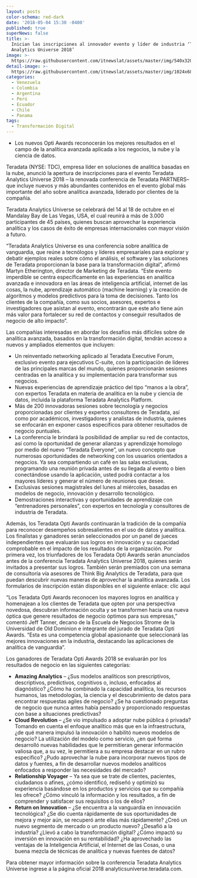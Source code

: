 ```yaml
---
layout: posts
color-schema: red-dark
date: '2018-05-04 15:30 -0400'
published: true
superNews: false
title: >-
  Inician las inscripciones al innovador evento y líder de industria ‘Teradata
  Analytics Universe 2018’
image: >-
  https://raw.githubusercontent.com/itnewslat/assets/master/img/540x320/teradata-p.jpg
detail-image: >-
  https://raw.githubusercontent.com/itnewslat/assets/master/img/1024x680/teradata-g.jpg
categories:
  - Venezuela
  - Colombia
  - Argentina
  - Perú
  - Ecuador
  - Chile
  - Panama
tags:
  - Transformación Digital
---
```

- Los nuevos Opti Awards reconocerán los mejores resultados en el campo de la analítica avanzada aplicada a los  negocios, la nube y la ciencia de datos.

Teradata (NYSE: TDC), empresa líder en soluciones de analítica basadas en la nube, anunció la apertura de inscripciones para el evento  Teradata Analytics Universe 2018 – la renovada conferencia de Teradata PARTNERS– que incluye nuevos y más abundantes contenidos en el evento global más importante del año sobre analítica avanzada, liderado por clientes de la compañía. 

Teradata Analytics Universe se celebrará del 14 al 18 de octubre en el Mandalay Bay de Las Vegas, USA, el cual  reunirá a más de 3.000 participantes de 45 países, quienes buscan aprovechar la experiencia analítica y los casos de éxito de empresas internacionales con mayor visión a futuro. 

“Teradata Analytics Universe es una conferencia sobre analítica de vanguardia, que reúne a tecnólogos y líderes empresariales para explorar y debatir ejemplos reales sobre cómo el análisis, el software y las soluciones de Teradata proporcionan la base para la transformación digital”, afirmó Martyn Etherington, director de Marketing de Teradata. “Este evento imperdible se centra específicamente en las experiencias en analítica avanzada e innovadora en las áreas de inteligencia artificial, internet de las cosas, la nube, aprendizaje automático (machine learning) y  la creación de algoritmos y modelos predictivos para la toma de decisiones. Tanto los  clientes de la compañía, como sus socios, asesores, expertos e investigadores que asistan al evento,  encontrarán que este año tiene aún más valor para  fortalecer su red de contactos  y conseguir resultados de negocio de alto impacto”.

Las compañías interesadas en abordar los desafíos más difíciles sobre de analítica avanzada, basados en la transformación digital, tendrán acceso a nuevos y ampliados  elementos que incluyen:

- Un reinventado networking aplicado al Teradata Executive Forum, exclusivo evento para ejecutivos C-suite, con  la participación de líderes de las principales marcas del mundo, quienes proporcionarán sesiones centradas en la analítica y su implementación para transformar sus negocios.
- Nuevas experiencias de aprendizaje práctico del tipo “manos a la obra”,  con expertos Teradata en materia de analítica en la nube y ciencia de datos, incluida la plataforma Teradata Analytics Platform.
- Más de 200  innovadoras sesiones sobre tecnología y negocios proporcionadas por  clientes y expertos consultores de Teradata, así como por académicos,  investigadores y analistas de  industria, quienes se enfocarán en exponer casos específicos para obtener resultados de negocio puntuales. 
- La conferencia le brindará la posibilidad de ampliar su red de contactos, así como la oportunidad de generar alianzas  y aprendizaje homologo por medio del nuevo “Teradata Everyone”, un  nuevo concepto que numerosas oportunidades de networking con los usuarios orientados a negocios. Ya sea compartiendo un café  en las salas exclusivas,  programando una reunión privada antes de su llegada al evento o bien  conectándose usando la aplicación, usted podrá contactar a los mayores líderes  y generar el número de reuniones que desee. 
- Exclusivas sesiones magistrales del  lunes al miércoles, basadas en modelos de negocio, innovación y desarrollo tecnológico.  
- Demostraciones interactivas y oportunidades de aprendizaje con “entrenadores personales”, con expertos  en tecnología y consultores de industria  de Teradata.


Además, los Teradata Opti Awards continuarán la tradición de la compañía para reconocer desempeños sobresalientes en el uso de datos y analítica. Los finalistas y ganadores serán seleccionados por un panel de jueces independientes que evaluarán sus logros en innovación y su capacidad comprobable en el impacto de los resultados de la organización. Por primera vez, los triunfadores de los Teradata Opti Awards serán anunciados antes de la conferencia Teradata Analytics Universe 2018, quienes serán invitados a presentar sus logros. También serán premiados con una semana de  consultoría vía asesores de Think Big Analytics de Teradata, para que puedan descubrir nuevas  maneras de aprovechar la analítica avanzada. Los formularios de inscripción están disponibles en el siguiente enlace: clic aquí

“Los Teradata Opti Awards reconocen los mayores logros en analítica y homenajean a los clientes de Teradata que opten por una perspectiva novedosa, descubran información oculta y se transformen hacia una nueva óptica que genere resultados de negocio óptimos para sus empresas,” comentó Jeff Tanner, decano de la Escuela de Negocios Strome de la Universidad de Old Dominion e integrante del jurado de Teradata Opti Awards. “Esta es una competencia global apasionante que seleccionará las mejores innovaciones en la industria, destacando las aplicaciones de analítica de vanguardia”.
 
Los ganadores de Teradata Opti Awards 2018 se evaluarán por los resultados de negocio en las siguientes categorías:

- **Amazing Analytics** – ¿Sus modelos analíticos son prescriptivos, descriptivos, predictivos, cognitivos o, incluso, enfocados al  diagnóstico? ¿Cómo  ha combinado la capacidad analítica, los recursos humanos, las metodologías, la ciencia y el descubrimiento de datos para encontrar respuestas agiles de negocio? ¿Se ha cuestionado preguntas de negocio que nunca antes había pensado y proporcionado respuestas con base a  situaciones predictivas? 
- **Cloud Revolution** – ¿Se vio impulsado a adoptar nube pública ó privada? Tomando en cuenta el enfoque analítico más que en la infraestructura, ¿de qué manera impulsó la innovación o habilitó nuevos modelos de negocio? La utilización del modelo como servicio, ¿en qué forma desarrolló nuevas habilidades que le permitieran  generar información valiosa que, a su vez, le permitiera a su empresa destacar en un rubro especifico? ¿Pudo aprovechar la nube para incorporar nuevos tipos de datos y fuentes, a fin de  desarrollar nuevos modelos analíticos enfocados a responder las necesidades del mercado?
- **Relationship Voyager** – Ya sea que se trate de clientes, pacientes,  ciudadanos o afines,  ¿cómo identificó, rediseñó y optimizó su experiencia basándose en los productos y servicios que su compañía les ofrece? ¿Cómo vinculó la información y los resultados, a fin de comprender y satisfacer sus requisitos o los de ellos?
- **Return on Innovation** – ¿Se encuentra a la vanguardia en innovación tecnológica? ¿Se dio cuenta rápidamente de sus oportunidades de mejora y mejor aún, se recuperó ante ellas más rápidamente? ¿Creó un nuevo segmento de mercado o un producto nuevo? ¿Desafió a la industria? ¿Llevó a cabo la transformación digital? ¿Cómo impactó su inversión en innovación en su  rentabilidad? ¿Ha aprovechado  las ventajas de la  Inteligencia Artificial,  el Internet de las Cosas, o una buena mezcla de técnicas de analítica y nuevas fuentes de datos?

Para obtener mayor información sobre la conferencia  Teradata Analytics Universe ingrese a la página oficial 2018 analyticsuniverse.teradata.com. 


